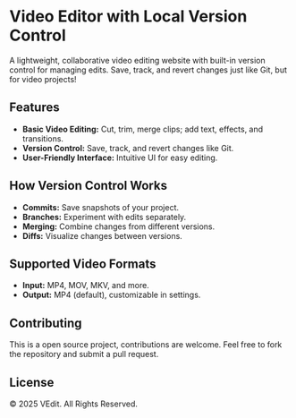 # Video Editor with Local Version Control

A lightweight, collaborative video editing website with built-in version control for managing edits. Save, track, and revert changes just like Git, but for video projects!

## Features
- **Basic Video Editing:** Cut, trim, merge clips; add text, effects, and transitions.
- **Version Control:** Save, track, and revert changes like Git.
- **User-Friendly Interface:** Intuitive UI for easy editing.

## How Version Control Works
- **Commits:** Save snapshots of your project.
- **Branches:** Experiment with edits separately.
- **Merging:** Combine changes from different versions.
- **Diffs:** Visualize changes between versions.

## Supported Video Formats
- **Input:** MP4, MOV, MKV, and more.
- **Output:** MP4 (default), customizable in settings.

## Contributing
This is a open source project, contributions are welcome. Feel free to fork the repository and submit a pull request.

## License
&copy; 2025 VEdit. All Rights Reserved.
